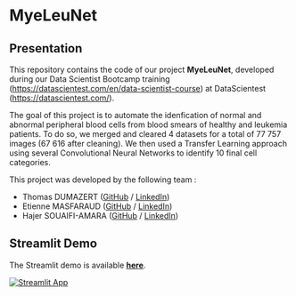 # MyeLeuNet

## Presentation

This repository contains the code of our project **MyeLeuNet**, developed during our Data Scientist Bootcamp training (https://datascientest.com/en/data-scientist-course) at DataScientest (https://datascientest.com/).

The goal of this project is to automate the idenfication of normal and abnormal peripheral blood cells from blood smears of healthy and leukemia patients. To do so, we merged and cleared 4 datasets for a total of 77 757 images (67 616 after cleaning). We then used a Transfer Learning approach using several Convolutional Neural Networks to identify 10 final cell categories.

This project was developed by the following team :

- Thomas DUMAZERT ([GitHub](https://github.com/ThomasDumazert) / [LinkedIn](https://www.linkedin.com/in/dumazertthomas/))                                   
- Etienne MASFARAUD ([GitHub](https://github.com/Emasfa) / [LinkedIn](https://www.linkedin.com/in/e-masfaraud/))
- Hajer SOUAIFI-AMARA ([GitHub](https://github.com/HAJAMARA) / [LinkedIn](https://www.linkedin.com/in/hajersouaifiamara/))

## Streamlit Demo
The Streamlit demo is available [**here**](https://myeleunet.streamlit.app/).

[![Streamlit App](https://static.streamlit.io/badges/streamlit_badge_black_white.svg)](https://myeleunet.streamlit.streamlit.app)
